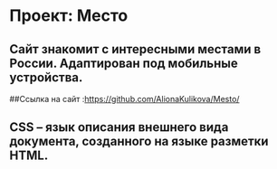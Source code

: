 # Проект: __Место__
## Сайт знакомит с интересными местами в России. Адаптирован под мобильные устройства.
##Ссылка на сайт :https://github.com/AlionaKulikova/Mesto/
## CSS – язык описания внешнего вида документа, созданного на языке разметки HTML.
